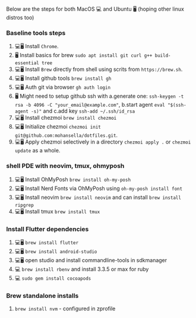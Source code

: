 Below are the steps for both MacOS 💻 and Ubuntu 🖥 (hoping other linux distros too)

### Baseline tools steps
1. 💻🖥 Install `Chrome`.
2. 🖥 Install basics for brew `sudo apt install git curl g++ build-essential tree`
3. 💻🖥 Install `Brew` directly from shell using scrits from `https://brew.sh`.
4. 💻🖥 Install github tools `brew install gh`
5. 💻🖥 Auth git via browser `gh auth login`
6. 🖥 Might need to setup github ssh with a.generate one: `ssh-keygen -t rsa -b 4096 -C "your_email@example.com"`, b.start agent `eval "$(ssh-agent -s)"` and c.add key `ssh-add ~/.ssh/id_rsa`
7. 💻🖥 Install chezmoi `brew install chezmoi`
8. 💻🖥 Initialize chezmoi `chezmoi init git@github.com:mohansella/dotfiles.git`.
9. 💻🖥 Apply chezmoi selectively in a directory `chezmoi apply .` or `chezmoi update` as a whole.

### shell PDE with neovim, tmux, ohmyposh
1. 💻🖥 Install OhMyPosh `brew install oh-my-posh`
2. 💻🖥 Install Nerd Fonts via OhMyPosh using `oh-my-posh install font`
3. 💻🖥 Install neovim `brew install neovim` and can install `brew install ripgrep`
4. 💻🖥 Install tmux `brew install tmux`

### Install Flutter dependencies
1. 💻🖥 `brew install flutter`
2. 💻🖥 `brew install android-studio`
3. 💻🖥 open studio and install commandline-tools in sdkmanager
4. 💻 `brew install rbenv` and install 3.3.5 or max for ruby
5. 💻 `sudo gem install cocoapods`


### Brew standalone installs
1. `brew install nvm` - configured in zprofile
